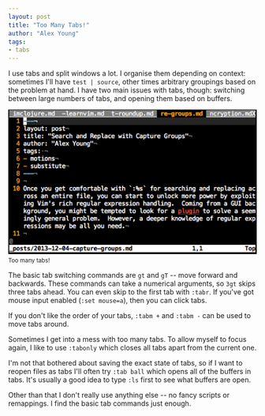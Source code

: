 ```yaml
---
layout: post
title: "Too Many Tabs!"
author: "Alex Young"
tags: 
- tabs
---
```


I use tabs and split windows a lot.  I organise them depending on context: sometimes I'll have `test | source`, other times arbitrary groupings based on the problem at hand.  I have two main issues with tabs, though: switching between large numbers of tabs, and opening them based on buffers.

<div class="image">
  <img src="/images/posts/friendly-tabs.png" alt="" />
  <small>Too many tabs!</small>
</div>

The basic tab switching commands are `gt` and `gT` -- move forward and backwards.  These commands can take a numerical arguments, so `3gt` skips three tabs ahead.  You can even skip to the first tab with `:tabr`.  If you've got mouse input enabled (`:set mouse=a`), then you can click tabs.

If you don't like the order of your tabs, `:tabm +` and `:tabm -` can be used to move tabs around.

Sometimes I get into a mess with too many tabs.  To allow myself to focus again, I like to use `:tabonly` which closes all tabs apart from the current one.

I'm not that bothered about saving the exact state of tabs, so if I want to reopen files as tabs I'll often try `:tab ball` which opens all of the buffers in tabs.  It's usually a good idea to type `:ls` first to see what buffers are open.

Other than that I don't really use anything else -- no fancy scripts or remappings.  I find the basic tab commands just enough.
